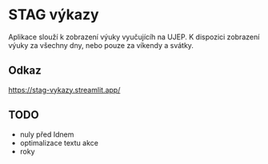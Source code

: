 # STAG výkazy

Aplikace slouží k zobrazení výuky vyučujícíh na UJEP.
K dispozici zobrazení výuky za všechny dny, nebo pouze za víkendy a svátky.

## Odkaz

<https://stag-vykazy.streamlit.app/>

## TODO

* nuly před Idnem
* optimalizace textu akce
* roky
